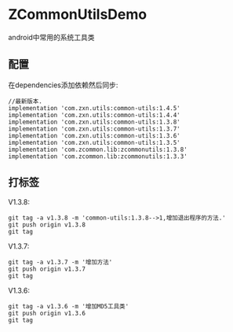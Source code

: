 # ZCommonUtilsDemo
android中常用的系统工具类

## 配置

在dependencies添加依赖然后同步:

```
//最新版本.
implementation 'com.zxn.utils:common-utils:1.4.5'
implementation 'com.zxn.utils:common-utils:1.4.4'
implementation 'com.zxn.utils:common-utils:1.3.8'
implementation 'com.zxn.utils:common-utils:1.3.7'
implementation 'com.zxn.utils:common-utils:1.3.6'
implementation 'com.zxn.utils:common-utils:1.3.5'
implementation 'com.zcommon.lib:zcommonutils:1.3.8'
implementation 'com.zcommon.lib:zcommonutils:1.3.3'
```

## 打标签

V1.3.8:

```
git tag -a v1.3.8 -m 'common-utils:1.3.8-->1,增加退出程序的方法.'
git push origin v1.3.8
git tag
```

V1.3.7:

```
git tag -a v1.3.7 -m '增加方法'
git push origin v1.3.7
git tag
```

V1.3.6:

```
git tag -a v1.3.6 -m '增加MD5工具类'
git push origin v1.3.6
git tag
```
